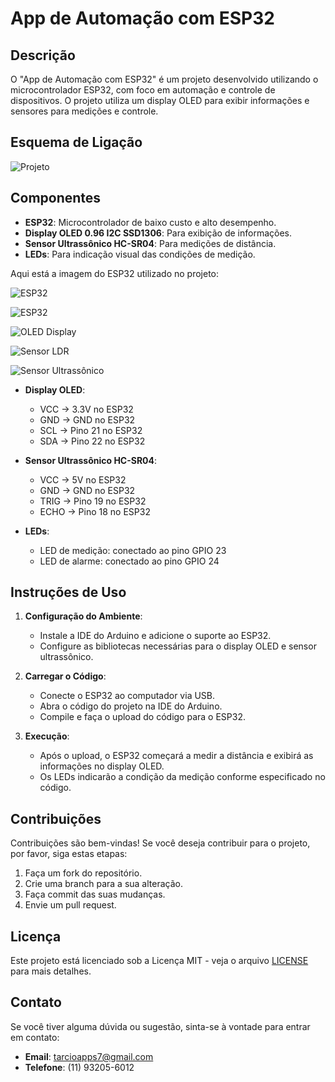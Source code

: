 # App de Automação com ESP32

## Descrição

O "App de Automação com ESP32" é um projeto desenvolvido utilizando o microcontrolador ESP32, com foco em automação e controle de dispositivos. O projeto utiliza um display OLED para exibir informações e sensores para medições e controle.

## Esquema de Ligação

![Projeto](https://servidor-estaticos-amber.vercel.app/Esquema%20ESP%2032.png)

## Componentes

- **ESP32**: Microcontrolador de baixo custo e alto desempenho.
- **Display OLED 0.96 I2C SSD1306**: Para exibição de informações.
- **Sensor Ultrassônico HC-SR04**: Para medições de distância.
- **LEDs**: Para indicação visual das condições de medição.


Aqui está a imagem do ESP32 utilizado no projeto:

![ESP32](https://clubedomaker.com/wp-content/uploads/2024/02/esp32pinout.png)

![ESP32](https://ae01.alicdn.com/kf/H8992e0d7782a430a811d31a2e2f731c6M.jpg_640x640Q90.jpg_.webp)

![OLED Display](https://encrypted-tbn0.gstatic.com/images?q=tbn:ANd9GcRwA-IUTIkx7Xa-TvFZfPkHFUGyIszZd30Nyg&s)
 
![Sensor LDR](https://images.tcdn.com.br/img/img_prod/557243/sensor_de_luminosidade_ldr_10mm_730_1_20191128221323.png)

![Sensor Ultrassônico](https://cdn.awsli.com.br/600x700/980/980586/produto/36171323/077194c18d.jpg)




- **Display OLED**:
  - VCC -> 3.3V no ESP32
  - GND -> GND no ESP32
  - SCL -> Pino 21 no ESP32
  - SDA -> Pino 22 no ESP32

- **Sensor Ultrassônico HC-SR04**:
  - VCC -> 5V no ESP32
  - GND -> GND no ESP32
  - TRIG -> Pino 19 no ESP32
  - ECHO -> Pino 18 no ESP32

- **LEDs**:
  - LED de medição: conectado ao pino GPIO 23
  - LED de alarme: conectado ao pino GPIO 24

## Instruções de Uso

1. **Configuração do Ambiente**:
   - Instale a IDE do Arduino e adicione o suporte ao ESP32.
   - Configure as bibliotecas necessárias para o display OLED e sensor ultrassônico.

2. **Carregar o Código**:
   - Conecte o ESP32 ao computador via USB.
   - Abra o código do projeto na IDE do Arduino.
   - Compile e faça o upload do código para o ESP32.

3. **Execução**:
   - Após o upload, o ESP32 começará a medir a distância e exibirá as informações no display OLED.
   - Os LEDs indicarão a condição da medição conforme especificado no código.

## Contribuições

Contribuições são bem-vindas! Se você deseja contribuir para o projeto, por favor, siga estas etapas:

1. Faça um fork do repositório.
2. Crie uma branch para a sua alteração.
3. Faça commit das suas mudanças.
4. Envie um pull request.

## Licença

Este projeto está licenciado sob a Licença MIT - veja o arquivo [LICENSE](LICENSE) para mais detalhes.

## Contato

Se você tiver alguma dúvida ou sugestão, sinta-se à vontade para entrar em contato:

- **Email**: tarcioapps7@gmail.com
- **Telefone**: (11) 93205-6012
